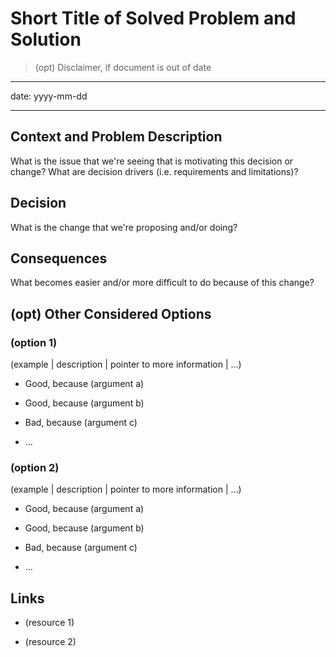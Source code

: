 # Short Title of Solved Problem and Solution

> (opt) Disclaimer, if document is out of date

---

date: yyyy-mm-dd

---

## Context and Problem Description

What is the issue that we're seeing that is motivating this decision or change? What are decision drivers (i.e. requirements and limitations)?

## Decision

What is the change that we're proposing and/or doing?

## Consequences

What becomes easier and/or more difficult to do because of this change?

## (opt) Other Considered Options

### (option 1)

(example | description | pointer to more information | …)

- Good, because (argument a)

- Good, because (argument b)

- Bad, because (argument c)

- …

### (option 2)

(example | description | pointer to more information | …)

- Good, because (argument a)

- Good, because (argument b)

- Bad, because (argument c)

- …

## Links

- (resource 1)

- (resource 2)
